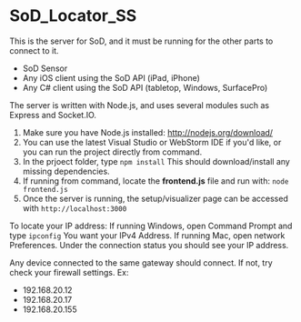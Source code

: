 SoD_Locator_SS
==============

This is the server for SoD, and it must be running for the other parts to connect to it.
 - SoD Sensor
 - Any iOS client using the SoD API (iPad, iPhone)
 - Any C# client using the SoD API (tabletop, Windows, SurfacePro)

The server is written with Node.js, and uses several modules such as Express and Socket.IO.  

1. Make sure you have Node.js installed: http://nodejs.org/download/  
2. You can use the latest Visual Studio or WebStorm IDE if you'd like, or you can run the project directly from command.  
3. In the prjoect folder, type ```npm install``` This should download/install any missing dependencies.  
4. If running from command, locate the **frontend.js** file and run with: ```node frontend.js```  
5. Once the server is running, the setup/visualizer page can be accessed with ```http://localhost:3000```

To locate your IP address:
If running Windows, open Command Prompt and type ```ipconfig``` You want your IPv4 Address.
If running Mac, open network Preferences. Under the connection status you should see your IP address.

Any device connected to the same gateway should connect. If not, try check your firewall settings. Ex:  
 - 192.168.20.12
 - 192.168.20.17
 - 192.168.20.155
